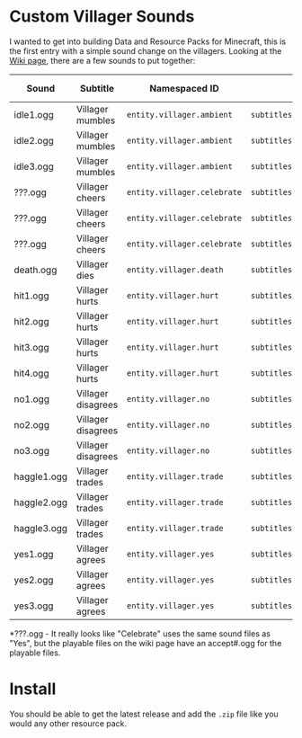 # Custom Villager Sounds
I wanted to get into building Data and Resource Packs for Minecraft, this is the first entry with a simple sound change on the villagers. Looking at the [Wiki page](https://minecraft.gamepedia.com/Villager), there are a few sounds to put together:

Sound | Subtitle | Namespaced ID | Translation key | My Take
----- | -------- | ------------- | --------------- | -------
idle1.ogg | Villager mumbles | `entity.villager.ambient` | `subtitles.entity.villager.ambient` |
idle2.ogg | Villager mumbles | `entity.villager.ambient` | `subtitles.entity.villager.ambient` |
idle3.ogg | Villager mumbles | `entity.villager.ambient` | `subtitles.entity.villager.ambient` |
???.ogg | Villager cheers | `entity.villager.celebrate` | `subtitles.entity.villager.celebrate` |
???.ogg | Villager cheers | `entity.villager.celebrate` | `subtitles.entity.villager.celebrate` |
???.ogg | Villager cheers | `entity.villager.celebrate` | `subtitles.entity.villager.celebrate` |
death.ogg | Villager dies | `entity.villager.death` | `subtitles.entity.villager.death` |
hit1.ogg | Villager hurts | `entity.villager.hurt` | `subtitles.entity.villager.hurt` |
hit2.ogg | Villager hurts | `entity.villager.hurt` | `subtitles.entity.villager.hurt` |
hit3.ogg | Villager hurts | `entity.villager.hurt` | `subtitles.entity.villager.hurt` |
hit4.ogg | Villager hurts | `entity.villager.hurt` | `subtitles.entity.villager.hurt` |
no1.ogg | Villager disagrees | `entity.villager.no` | `subtitles.entity.villager.no` |
no2.ogg | Villager disagrees | `entity.villager.no` | `subtitles.entity.villager.no` |
no3.ogg | Villager disagrees | `entity.villager.no` | `subtitles.entity.villager.no` |
haggle1.ogg | Villager trades | `entity.villager.trade` | `subtitles.entity.villager.trading` |
haggle2.ogg | Villager trades | `entity.villager.trade` | `subtitles.entity.villager.trading` |
haggle3.ogg | Villager trades | `entity.villager.trade` | `subtitles.entity.villager.trading` |
yes1.ogg | Villager agrees | `entity.villager.yes` | `subtitles.entity.villager.yes` |
yes2.ogg | Villager agrees | `entity.villager.yes` | `subtitles.entity.villager.yes` |
yes3.ogg | Villager agrees | `entity.villager.yes` | `subtitles.entity.villager.yes` |

*???.ogg - It really looks like "Celebrate" uses the same sound files as "Yes", but the playable files on the wiki page have an accept#.ogg for the playable files.

# Install
You should be able to get the latest release and add the `.zip` file like you would any other resource pack.